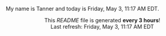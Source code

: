 My name is Tanner and today is Friday, May 3, 11:17 AM EDT.

<p align="center">This <i>README</i> file is generated <b>every 3 hours</b>!</br>Last refresh: Friday, May 3, 11:17 AM EDT<br /></p>
